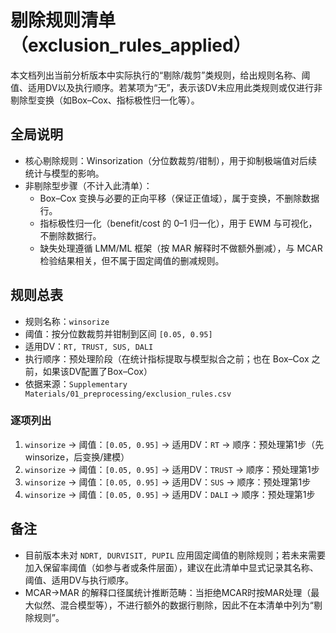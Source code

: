 # 剔除规则清单（exclusion_rules_applied）

本文档列出当前分析版本中实际执行的“剔除/裁剪”类规则，给出规则名称、阈值、适用DV以及执行顺序。若某项为“无”，表示该DV未应用此类规则或仅进行非剔除型变换（如Box–Cox、指标极性归一化等）。

## 全局说明
- 核心剔除规则：Winsorization（分位数裁剪/钳制），用于抑制极端值对后续统计与模型的影响。
- 非剔除型步骤（不计入此清单）：
  - Box–Cox 变换与必要的正向平移（保证正值域），属于变换，不删除数据行。
  - 指标极性归一化（benefit/cost 的 0–1 归一化），用于 EWM 与可视化，不删除数据行。
  - 缺失处理遵循 LMM/ML 框架（按 MAR 解释时不做额外删减），与 MCAR 检验结果相关，但不属于固定阈值的删减规则。

## 规则总表
- 规则名称：`winsorize`
- 阈值：按分位数裁剪并钳制到区间 `[0.05, 0.95]`
- 适用DV：`RT, TRUST, SUS, DALI`
- 执行顺序：预处理阶段（在统计指标提取与模型拟合之前；也在 Box–Cox 之前，如果该DV配置了Box–Cox）
- 依据来源：`Supplementary Materials/01_preprocessing/exclusion_rules.csv`

### 逐项列出
1) `winsorize` → 阈值：`[0.05, 0.95]` → 适用DV：`RT` → 顺序：预处理第1步（先winsorize，后变换/建模）
2) `winsorize` → 阈值：`[0.05, 0.95]` → 适用DV：`TRUST` → 顺序：预处理第1步
3) `winsorize` → 阈值：`[0.05, 0.95]` → 适用DV：`SUS` → 顺序：预处理第1步
4) `winsorize` → 阈值：`[0.05, 0.95]` → 适用DV：`DALI` → 顺序：预处理第1步

## 备注
- 目前版本未对 `NDRT, DURVISIT, PUPIL` 应用固定阈值的剔除规则；若未来需要加入保留率阈值（如参与者或条件层面），建议在此清单中显式记录其名称、阈值、适用DV与执行顺序。
- MCAR→MAR 的解释口径属统计推断范畴：当拒绝MCAR时按MAR处理（最大似然、混合模型等），不进行额外的数据行剔除，因此不在本清单中列为“剔除规则”。
